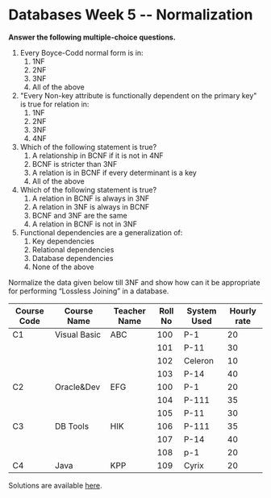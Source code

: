 # Databases Week 5 -- Normalization

**Answer the following multiple-choice questions.**

1. Every Boyce-Codd normal form is in:
   1. 1NF
   2. 2NF
   3. 3NF
   4. All of the above
2. "Every Non-key attribute is functionally dependent on the primary key" is true for relation in:
   1. 1NF
   2. 2NF
   3. 3NF
   4. 4NF
3. Which of the following statement is true?
   1. A relationship in BCNF if it is not in 4NF
   2. BCNF is stricter than 3NF
   3. A relation is in BCNF if every determinant is a key
   4. All of the above 
4. Which of the following statement is true?
   1. A relation in BCNF is always in 3NF 
   2. A relation in 3NF is always in BCNF
   3. BCNF and 3NF are the same
   4. A relation in BCNF is not in 3NF
5. Functional dependencies are a generalization of:
   1. Key dependencies
   2. Relational dependencies
   3. Database dependencies
   4. None of the above

Normalize the data given below till 3NF and show how can it be appropriate for performing “Lossless Joining” in a database.

| Course Code | Course Name  | Teacher Name | Roll No | System Used | Hourly rate |
| ----------- | ------------ | ------------ | ------- | ----------- | ----------- |
| C1          | Visual Basic | ABC          | 100     | P-1         | 20          |
|             |              |              | 101     | P-11        | 30          |
|             |              |              | 102     | Celeron     | 10          |
|             |              |              | 103     | P-14        | 40          |
| C2          | Oracle&Dev   | EFG          | 100     | P-1         | 20          |
|             |              |              | 104     | P-111       | 35          |
|             |              |              | 105     | P-11        | 30          |
| C3          | DB Tools     | HIK          | 106     | P-111       | 35          |
|             |              |              | 107     | P-14        | 40          |
|             |              |              | 108     | p-1         | 20          |
| C4          | Java         | KPP          | 109     | Cyrix       | 20          |

 Solutions are available [here](solution).